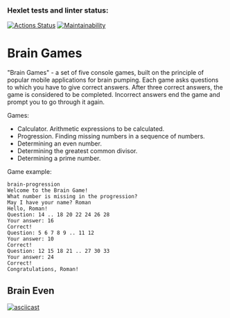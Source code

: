 ### Hexlet tests and linter status:

[![Actions Status](https://github.com/amalumian/js-starter-project-44/actions/workflows/hexlet-check.yml/badge.svg)](https://github.com/amalumian/js-starter-project-44/actions)
[![Maintainability](https://api.codeclimate.com/v1/badges/30928f631ef8e8221951/maintainability)](https://codeclimate.com/github/amalumian/js-starter-project-44/maintainability)

# Brain Games

"Brain Games" - a set of five console games, built on the principle of popular mobile applications for brain pumping. Each game asks questions to which you have to give correct answers. After three correct answers, the game is considered to be completed. Incorrect answers end the game and prompt you to go through it again.

Games:

- Calculator. Arithmetic expressions to be calculated.
- Progression. Finding missing numbers in a sequence of numbers.
- Determining an even number.
- Determining the greatest common divisor.
- Determining a prime number.

Game example:

```
brain-progression
Welcome to the Brain Game!
What number is missing in the progression?
May I have your name? Roman
Hello, Roman!
Question: 14 .. 18 20 22 24 26 28
Your answer: 16
Correct!
Question: 5 6 7 8 9 .. 11 12
Your answer: 10
Correct!
Question: 12 15 18 21 .. 27 30 33
Your answer: 24
Correct!
Congratulations, Roman!
```

## Brain Even
[![asciicast](https://asciinema.org/a/rBtk9DjSlIZ6KUkmAVJOGl8ms.svg)](https://asciinema.org/a/rBtk9DjSlIZ6KUkmAVJOGl8ms)
